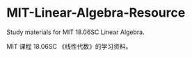 # MIT-Linear-Algebra-Resource
Study materials for MIT 18.06SC Linear Algebra.

MIT 课程 18.06SC 《线性代数》的学习资料。
